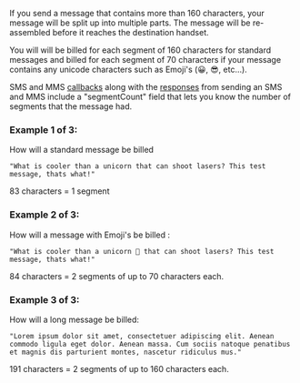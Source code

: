 If you send a message that contains more than 160 characters, your message will be split up into multiple parts. The message will be re-assembled before it reaches the destination handset.

You will will be billed for each segment of 160 characters for standard messages and billed for each segment of 70 characters if your message contains any unicode characters such as Emoji's (😀, 😎, etc...).

SMS and MMS [callbacks](https://dev.bandwidth.com/ap-docs/apiCallbacks/messagingEvents.html) along with the [responses](https://dev.bandwidth.com/ap-docs/methods/messages/postMessages.html) from sending an SMS and MMS include a "segmentCount" field that lets you know the number of segments that the message had.

### Example 1 of 3:

How will a standard message be billed

```
"What is cooler than a unicorn that can shoot lasers? This test message, thats what!"
```

83 characters = 1 segment

### Example 2 of 3:

How will a message with Emoji's be billed :

```
"What is cooler than a unicorn 🦄 that can shoot lasers? This test message, thats what!"
```

84 characters = 2 segments of up to 70 characters each.

### Example 3 of 3:

How will a long message be billed:

```
"Lorem ipsum dolor sit amet, consectetuer adipiscing elit. Aenean commodo ligula eget dolor. Aenean massa. Cum sociis natoque penatibus et magnis dis parturient montes, nascetur ridiculus mus."
```

191 characters = 2 segments of up to 160 characters each.
